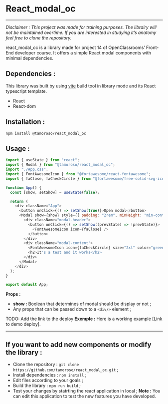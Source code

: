 # React_modal_oc

---

_Disclaimer : This project was made for training purposes. The librairy will not be maintained overtime. If you are interested in studying it’s anatomy feel free to clone the repository._

react_modal_oc is a library made for project 14 of OpenClassrooms’ Front-End developer course. It offers a simple React modal components with minimal dependencies.

## Dependencies :

This library was built by using [vite](https://vitejs.dev/guide/) build tool in library mode and its React typescript template.

- React
- React-dom

## Installation :

`npm install @tamoroso/react_modal_oc`

## Usage :

```javascript
import { useState } from "react";
import { Modal } from "@tamoroso/react_modal_oc";
import "./App.css";
import { FontAwesomeIcon } from "@fortawesome/react-fontawesome";
import { faClose, faCheckCircle } from "@fortawesome/free-solid-svg-icons";

function App() {
  const [show, setShow] = useState(false);

  return (
    <div className="App">
      <button onClick={() => setShow(true)}>Open modal</button>
      <Modal show={show} style={{ padding: "2rem", minHeight: "min-content" }}>
        <div className="modal-header">
          <button onClick={() => setShow((prevState) => !prevState)}>
            <FontAwesomeIcon icon={faClose} />
          </button>
        </div>
        <div className="modal-content">
          <FontAwesomeIcon icon={faCheckCircle} size="2xl" color="green" />
          <h2>It's a test and it works</h2>
        </div>
      </Modal>
    </div>
  );
}

export default App;
```

**Props :**

- **show :** Boolean that determines of modal should be display or not ;
- Any props that can be passed down to a `<div/>` element ;

TODO: Add the link to the deploy
**Exemple :** Here is a working example [Link to demo deploy].

---

## If you want to add new components or modify the library :

- Clone the repository : `git clone https://github.com/tamoroso/react_modal_oc.git` ;
- Install dependencies : `npm install` ;
- Edit files according to your goals ;
- Build the library : `npm run build` ;
- Test your changes by statrting the react application in local ;
  **Note :** You can edit this application to test the new features you have developed.

